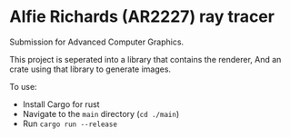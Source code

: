 # Alfie Richards (AR2227) ray tracer

Submission for Advanced Computer Graphics.

This project is seperated into a library that contains the renderer,
And an crate using that library to generate images.

To use:
- Install Cargo for rust
- Navigate to the `main` directory (`cd ./main`)
- Run `cargo run --release`
